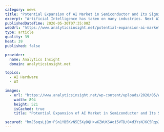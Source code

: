 ```yaml
---
category: news
title: "Potential Expansion of AI Market in Semiconductor and Its Significance"
excerpt: "Artificial Intelligence has taken on many industries. Next AI is going to transform global semiconductor industry. As AI Chip Market is flourishing, it will interesting to see after software, how AI w"
publishedDateTime: 2020-05-30T07:35:00Z
webUrl: "https://www.analyticsinsight.net/potential-expansion-ai-market-semiconductor-significance/"
type: article
quality: 39
heat: 39
published: false

provider:
  name: Analytics Insight
  domain: analyticsinsight.net

topics:
  - AI Hardware
  - AI

images:
  - url: "https://www.analyticsinsight.net/wp-content/uploads/2020/05/AI-4.png"
    width: 894
    height: 521
    isCached: true
    title: "Potential Expansion of AI Market in Semiconductor and Its Significance"

secured: "hmJ5sqsLjQm+PSn1YB5KvN5E5XyDQH+w6ZWUKSAoi5VTD/04d3YsNJ6C5Rqs2O7DwgyiuFrLJHDzaVD9rYq9fL6bsDEioXXlX3Nng2QwJCn4gFtPBywxNABQip540UWPs8VBkPTiBwZqUXiM3li4cc0bMVfeK+Wt41vjT48xZGznO/CVdEreQi7tj+Cz2vAXubekdMkehbyKAkZE3snZrT0bIpXdU4F7n4uznWMYurAlGptWIwWDTybf571ZKvbjh5k0iqBY/hYELtxkjzhgcco2nD1oPE+AWZLQegDu2vYtP69WpdB1sM8nmTqKuWQkabgS4JFbbqyEXo/ajS/WSk4D/18nI6LnRXsBi8zUOEfKVW/5e98lMN5j8BWftVgzQgpPrStR3N/wj1NVsYiFj5fob8U3IxPG8nRfFP2vAAWLArRJeVmQjsoBe0VDBfsG8CbrMQm9/5s7m/IIEDkug6DdVB4GfeRHd3JZeFufFRE=;A4FglUWnp0bQBDrnQ/qwJw=="
---
```


